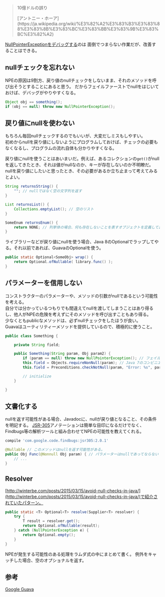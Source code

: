 
> 10億ドルの誤り
> <footer>[アントニー・ホーア](https://ja.wikipedia.org/wiki/%E3%82%A2%E3%83%B3%E3%83%88%E3%83%8B%E3%83%BC%E3%83%BB%E3%83%9B%E3%83%BC%E3%82%A2)</footer>

[NullPointerExceptionをデバッグする](http://blog.takipi.com/java-nullpointerexception-the-one-tiny-thing-thats-killing-your-chances-of-solving-it/)のは
面倒でつまらない作業だが、改善することはできる。


## nullチェックを忘れない

NPEの原因は9割方、戻り値のnullチェックをしないまま、それのメソッドを呼び出そうとすることにあると思う。
だからフェイルファーストでnullをはじいておけば、デバッグがやりやすくなる。

```java
Object obj == something();
if (obj == null) throw new NullPointerException();
```


## 戻り値にnullを使わない

もちろん毎回nullチェックするのでもいいが、大変だしミスもしやすい。  
初めからnullを戻り値にしないようにプログラムしておけば、チェックの必要もなくなるし、プログラムの流れ自体も分かりやすくなる。

戻り値にnullを使うことはあいまいだ。例えば、あるコレクションの`get()`がnullを返してきたとき、それは値がnullなのか、キーが存在しないのか不明瞭だ。  
nullを戻り値にしたいと思ったとき、その必要があるか立ち止まって考えてみるとよい。  

```java
String returnsString() {
    ""; // nullではなく空の文字列を返す
}

List returnsList() {
    Collections.emptyList(); // 空のリスト
}

SomeEnum returnsEnum() {
    return NONE; // 列挙体の場合、何も存在しないことを表すオブジェクトを定義しておく
}
```

ライブラリーなどが戻り値にnullを使う場合、Java 8のOptionalでラップしてやる。それ以前であれば、GuavaのOptionalを使う。

```java
public static Optional<SomeObj> wrap() {
    return Optional.ofNullable( library.func() );
}
```


## パラメーターを信用しない
コンストラクターのパラメーターや、メソッドの引数がnullであるという可能性を考える。  
自分では分かっているつもりでも間違えてnullを渡してしまうことはあり得るし、他人がNPEの危険を考えずにそのメソッドを呼び出すこともあり得る。  
少なくともpublicなメソッドは、必ずnullチェックをしたほうが良い。  
Guavaはユーティリティーメソッドを提供しているので、積極的に使うこと。  

```java
public class Something {

    private String field;

    public Something(String param, Obj param2) {
        if (param == null) throw new NullPointerException(); // フェイルファーストでnullをはじく。
        this.field = Objects.requireNonNull(param); // Java 7のコンビニエンスメソッド。staticインポートすると便利。
        this.field = Preconditions.checkNotNull(param, "Error: %s", param2); // Guavaは%sをプレースホルダーとしてエラーメッセージを設定できる。

        // initialize
    }

}
```


## 文書化する
nullを返す可能性がある場合、Javadocに、nullが戻り値となること、その条件を明記する。 
[JSR-305](https://jcp.org/en/jsr/detail?id=305)アノテーションは簡単な目印になるだけでなく、Findbugs等の解析ツールと組み合わせてNPEの可能性を教えてくれる。  

```gradle
compile 'com.google.code.findbugs:jsr305:2.0.1'
```

```java
@Nullable // このメソッドはnullを返す可能性がある。
public Obj Func(@Nonnull Obj param) { // パラメーターはnullであってならない
    // ...
}
```


## Resolver
[http://winterbe.com/posts/2015/03/15/avoid-null-checks-in-java/](http://winterbe.com/posts/2015/03/15/avoid-null-checks-in-java/)で紹介されていたパターン。
```java
public static <T> Optional<T> resolve(Supplier<T> resolver) {
    try {
        T result = resolver.get();
        return Optional.ofNullable(result);
    } catch (NullPointerException e) {
        return Optional.empty();
    }
}
```
NPEが発生する可能性のある処理をラムダ式の中にまとめて書く。
例外をキャッチした場合、空のオプショナルを返す。


## 参考
[Google Guava](https://github.com/google/guava/wiki/UsingAndAvoidingNullExplained)
